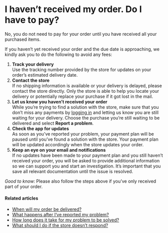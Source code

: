 # I haven’t received my order. Do I have to pay?

No, you do not need to pay for your order until you have received all your purchased items.

If you haven’t yet received your order and the due date is approaching, we kindly ask you to do the following to avoid any fees:

1. **Track your delivery**  
Use the tracking number provided by the store for updates on your order’s estimated delivery date.
2. **Contact the store**  
If no shipping information is available or your delivery is delayed, please contact the store directly. Only the store is able to help you locate your delivery or potentially replace your purchase if it got lost in the mail.
3. **Let us know you haven’t received your order**  
While you’re trying to find a solution with the store, make sure that you don’t miss any payments by [logging in](https://app.klarna.com/login?auto-login&market=us&utm_campaign=customer-service-faq&utm_medium=referral&utm_source=klarna) and letting us know you are still waiting for your delivery. Choose the purchase you’re still waiting to be delivered and select **Report a problem**.
4. **Check the app for updates**  
As soon as you’ve reported your problem, your payment plan will be paused until you’ve found a solution with the store. Your payment plan will be updated accordingly when the store updates your order.
5. **Keep an eye on your email and notifications**  
If no updates have been made to your payment plan and you still haven’t received your order, you will be asked to provide additional information so we can support you and start an investigation. It’s important that you save all relevant documentation until the issue is resolved.

*Good to know:* Please also follow the steps above if you’ve only received part of your order.

#### Related articles

* [When will my order be delivered?](https://www.klarna.com/us/customer-service/when-will-my-order-be-delivered/)
* [What happens after I‘ve reported my problem?](https://www.klarna.com/us/customer-service/what-happens-after-ive-reported-my-problem/)
* [How long does it take for my problem to be solved?](https://www.klarna.com/us/customer-service/how-long-does-it-take-for-my-problem-to-be-solved/)
* [What should I do if the store doesn’t respond?](https://www.klarna.com/us/customer-service/what-should-i-do-if-the-store-doesnt-respond/)
